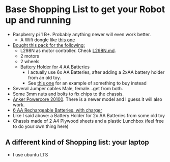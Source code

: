 # Base Shopping List to get your Robot up and running
- Raspberry pi 1 B+. Probably anything newer will even work better.
  - A Wifi dongle like [this one](https://www.amazon.com/Edimax-EW-7611ULB-Wi-Fi-Bluetooth-Adapter/dp/B01KVZB3A4/ref=sr_1_2?dchild=1&keywords=edimax+wifi+dongle&qid=1599231989&sr=8-2)
- [Bought this pack for the following:](https://www.banggood.com/Geekcreit-DIY-L298N-2WD-Ultrasonic-Smart-Tracking-Moteur-Robot-Car-Kit-for-Arduino-products-that-work-with-official-Arduino-boards-p-1155139.html?rmmds=myorder&cur_warehouse=UK)
  - L298N as motor controller. Check [L298N.md](L298N.md).
  - 2 motors  
  - 2 wheels
  - [Battery Holder for 4 AA Batteries](https://www.amazon.com/4-aa-battery-holder/s?k=4+aa+battery+holder)
    - I actually use 6x AA Batteries, after adding a 2xAA battery holder from an old toy.
    - See [this one](https://www.amazon.de/-/en/AA-Battery-Holder-Black/dp/B06XYLMD7K/ref=psdc_3578331_t1_B00A9C852E) for an example of something to buy instead
- Several Jumper cables Male, female...get from both.
- Some 3mm nuts and bolts to fix chips to the chassis.
- [Anker Powercore 20100](https://www.amazon.com/Anker-PowerCore-Powerbank-Kapazit%C3%A4t-Technologie-Schwarz/dp/B00VJT3IUA). There is a newer model and I guess it will also work.
- [6 AA Rechargeable Batteries, with charger](https://www.amazon.com/s?k=4+aa+batteries+rechargeable&crid=2STSMJD1H4YUX&sprefix=4+aa+batteries+rechargeable%2Caps%2C193&ref=nb_sb_noss)
- Like I said above: a Battery Holder for 2x AA Batteries from some old toy
- Chassis made of 2 A4 Plywood sheets and a plastic Lunchbox (feel free to do your own thing here)

## A different kind of Shopping list: your laptop
- I use ubuntu LTS

